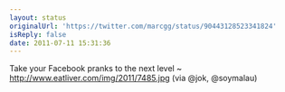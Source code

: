 ```yaml
---
layout: status
originalUrl: 'https://twitter.com/marcgg/status/90443128523341824'
isReply: false
date: 2011-07-11 15:31:36
---
```


Take your Facebook pranks to the next level ~ http://www.eatliver.com/img/2011/7485.jpg (via @jok, @soymalau)
